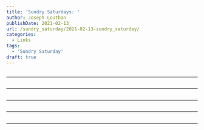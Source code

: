 ```yaml
---
title: 'Sundry Saturdays: '
author: Joseph Louthan
publishDate: 2021-02-13
url: /sundry_saturday/2021-02-13-sundry_saturday/
categories:
  - Links
tags:
  - 'Sundry Saturday'
draft: true
---
```


##


------

##


------

##


------

##


------

##


------

